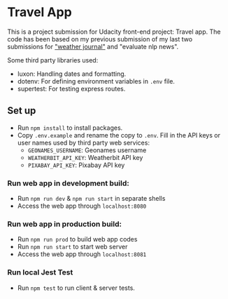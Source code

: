 # Travel App

This is a project submission for Udacity front-end project: Travel app. The code
has been based on my previous submission of my last two submissions for ["weather journal"](https://github.com/eastenluis/udacity-fend-weather-journal-app) and "evaluate nlp news".

Some third party libraries used:

- luxon: Handling dates and formatting.
- dotenv: For defining environment variables in `.env` file.
- supertest: For testing express routes.

## Set up

- Run `npm install` to install packages.
- Copy `.env.example` and rename the copy to `.env`. Fill in the API keys or user names
used by third party web services:
    - `GEONAMES_USERNAME`: Geonames username
    - `WEATHERBIT_API_KEY`: Weatherbit API key
    - `PIXABAY_API_KEY`: Pixabay API key

### Run web app in development build:
- Run `npm run dev` & `npm run start` in separate shells
- Access the web app through `localhost:8080`

### Run web app in production build:
- Run `npm run prod` to build web app codes
- Run `npm run start` to start web server
- Access the web app through `localhost:8081`

### Run local Jest Test
- Run `npm test` to run client & server tests.
